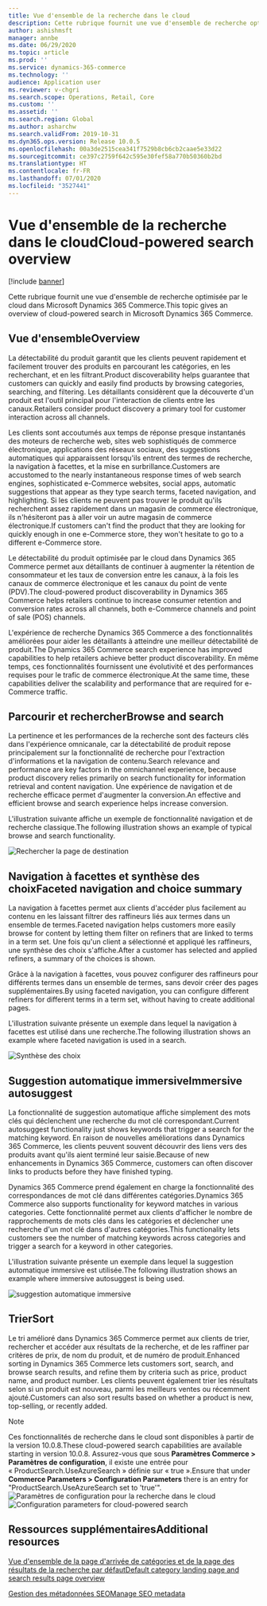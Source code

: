 ```yaml
---
title: Vue d'ensemble de la recherche dans le cloud
description: Cette rubrique fournit une vue d'ensemble de recherche optimisée par le cloud dans Microsoft Dynamics 365 Commerce.
author: ashishmsft
manager: annbe
ms.date: 06/29/2020
ms.topic: article
ms.prod: ''
ms.service: dynamics-365-commerce
ms.technology: ''
audience: Application user
ms.reviewer: v-chgri
ms.search.scope: Operations, Retail, Core
ms.custom: ''
ms.assetid: ''
ms.search.region: Global
ms.author: asharchw
ms.search.validFrom: 2019-10-31
ms.dyn365.ops.version: Release 10.0.5
ms.openlocfilehash: 00a3de2515cea341f7529b8cb6cb2caae5e33d22
ms.sourcegitcommit: ce397c2759f642c595e30fef58a770b50360b2bd
ms.translationtype: HT
ms.contentlocale: fr-FR
ms.lasthandoff: 07/01/2020
ms.locfileid: "3527441"
---
```

# <a name="cloud-powered-search-overview"></a><span data-ttu-id="292ab-103">Vue d'ensemble de la recherche dans le cloud</span><span class="sxs-lookup"><span data-stu-id="292ab-103">Cloud-powered search overview</span></span>


[!include [banner](includes/banner.md)]

<span data-ttu-id="292ab-104">Cette rubrique fournit une vue d'ensemble de recherche optimisée par le cloud dans Microsoft Dynamics 365 Commerce.</span><span class="sxs-lookup"><span data-stu-id="292ab-104">This topic gives an overview of cloud-powered search in Microsoft Dynamics 365 Commerce.</span></span>

## <a name="overview"></a><span data-ttu-id="292ab-105">Vue d'ensemble</span><span class="sxs-lookup"><span data-stu-id="292ab-105">Overview</span></span>

<span data-ttu-id="292ab-106">La détectabilité du produit garantit que les clients peuvent rapidement et facilement trouver des produits en parcourant les catégories, en les recherchant, et en les filtrant.</span><span class="sxs-lookup"><span data-stu-id="292ab-106">Product discoverability helps guarantee that customers can quickly and easily find products by browsing categories, searching, and filtering.</span></span> <span data-ttu-id="292ab-107">Les détaillants considèrent que la découverte d'un produit est l'outil principal pour l'interaction de clients entre les canaux.</span><span class="sxs-lookup"><span data-stu-id="292ab-107">Retailers consider product discovery a primary tool for customer interaction across all channels.</span></span>

<span data-ttu-id="292ab-108">Les clients sont accoutumés aux temps de réponse presque instantanés des moteurs de recherche web, sites web sophistiqués de commerce électronique, applications des réseaux sociaux, des suggestions automatiques qui apparaissent lorsqu'ils entrent des termes de recherche, la navigation à facettes, et la mise en surbrillance.</span><span class="sxs-lookup"><span data-stu-id="292ab-108">Customers are accustomed to the nearly instantaneous response times of web search engines, sophisticated e-Commerce websites, social apps, automatic suggestions that appear as they type search terms, faceted navigation, and highlighting.</span></span> <span data-ttu-id="292ab-109">Si les clients ne peuvent pas trouver le produit qu'ils recherchent assez rapidement dans un magasin de commerce électronique, ils n'hésiteront pas à aller voir un autre magasin de commerce électronique.</span><span class="sxs-lookup"><span data-stu-id="292ab-109">If customers can't find the product that they are looking for quickly enough in one e-Commerce store, they won't hesitate to go to a different e-Commerce store.</span></span>

<span data-ttu-id="292ab-110">Le détectabilité du produit optimisée par le cloud dans Dynamics 365 Commerce permet aux détaillants de continuer à augmenter la rétention de consommateur et les taux de conversion entre les canaux, à la fois les canaux de commerce électronique et les canaux du point de vente (PDV).</span><span class="sxs-lookup"><span data-stu-id="292ab-110">The cloud-powered product discoverability in Dynamics 365 Commerce helps retailers continue to increase consumer retention and conversion rates across all channels, both e-Commerce channels and point of sale (POS) channels.</span></span>

<span data-ttu-id="292ab-111">L'expérience de recherche Dynamics 365 Commerce a des fonctionnalités améliorées pour aider les détaillants à atteindre une meilleur détectabilité de produit.</span><span class="sxs-lookup"><span data-stu-id="292ab-111">The Dynamics 365 Commerce search experience has improved capabilities to help retailers achieve better product discoverability.</span></span> <span data-ttu-id="292ab-112">En même temps, ces fonctionnalités fournissent une évolutivité et des performances requises pour le trafic de commerce électronique.</span><span class="sxs-lookup"><span data-stu-id="292ab-112">At the same time, these capabilities deliver the scalability and performance that are required for e-Commerce traffic.</span></span>

## <a name="browse-and-search"></a><span data-ttu-id="292ab-113">Parcourir et rechercher</span><span class="sxs-lookup"><span data-stu-id="292ab-113">Browse and search</span></span>

<span data-ttu-id="292ab-114">La pertinence et les performances de la recherche sont des facteurs clés dans l'expérience omnicanale, car la détectabilité de produit repose principalement sur la fonctionnalité de recherche pour l'extraction d'informations et la navigation de contenu.</span><span class="sxs-lookup"><span data-stu-id="292ab-114">Search relevance and performance are key factors in the omnichannel experience, because product discovery relies primarily on search functionality for information retrieval and content navigation.</span></span> <span data-ttu-id="292ab-115">Une expérience de navigation et de recherche efficace permet d'augmenter la conversion.</span><span class="sxs-lookup"><span data-stu-id="292ab-115">An effective and efficient browse and search experience helps increase conversion.</span></span>

<span data-ttu-id="292ab-116">L'illustration suivante affiche un exemple de fonctionnalité navigation et de recherche classique.</span><span class="sxs-lookup"><span data-stu-id="292ab-116">The following illustration shows an example of typical browse and search functionality.</span></span>

![Rechercher la page de destination](./media/SearchLanding.png)

## <a name="faceted-navigation-and-choice-summary"></a><span data-ttu-id="292ab-118">Navigation à facettes et synthèse des choix</span><span class="sxs-lookup"><span data-stu-id="292ab-118">Faceted navigation and choice summary</span></span> 

<span data-ttu-id="292ab-119">La navigation à facettes permet aux clients d'accéder plus facilement au contenu en les laissant filtrer des raffineurs liés aux termes dans un ensemble de termes.</span><span class="sxs-lookup"><span data-stu-id="292ab-119">Faceted navigation helps customers more easily browse for content by letting them filter on refiners that are linked to terms in a term set.</span></span> <span data-ttu-id="292ab-120">Une fois qu'un client a sélectionné et appliqué les raffineurs, une synthèse des choix s'affiche.</span><span class="sxs-lookup"><span data-stu-id="292ab-120">After a customer has selected and applied refiners, a summary of the choices is shown.</span></span> 

<span data-ttu-id="292ab-121">Grâce à la navigation à facettes, vous pouvez configurer des raffineurs pour différents termes dans un ensemble de termes, sans devoir créer des pages supplémentaires.</span><span class="sxs-lookup"><span data-stu-id="292ab-121">By using faceted navigation, you can configure different refiners for different terms in a term set, without having to create additional pages.</span></span> 

<span data-ttu-id="292ab-122">L'illustration suivante présente un exemple dans lequel la navigation à facettes est utilisé dans une recherche.</span><span class="sxs-lookup"><span data-stu-id="292ab-122">The following illustration shows an example where faceted navigation is used in a search.</span></span>

![Synthèse des choix](./media/ChoiceSummary.png)

## <a name="immersive-autosuggest"></a><span data-ttu-id="292ab-124">Suggestion automatique immersive</span><span class="sxs-lookup"><span data-stu-id="292ab-124">Immersive autosuggest</span></span>

<span data-ttu-id="292ab-125">La fonctionnalité de suggestion automatique affiche simplement des mots clés qui déclenchent une recherche du mot clé correspondant.</span><span class="sxs-lookup"><span data-stu-id="292ab-125">Current autosuggest functionality just shows keywords that trigger a search for the matching keyword.</span></span> <span data-ttu-id="292ab-126">En raison de nouvelles améliorations dans Dynamics 365 Commerce, les clients peuvent souvent découvrir des liens vers des produits avant qu'ils aient terminé leur saisie.</span><span class="sxs-lookup"><span data-stu-id="292ab-126">Because of new enhancements in Dynamics 365 Commerce, customers can often discover links to products before they have finished typing.</span></span>

<span data-ttu-id="292ab-127">Dynamics 365 Commerce prend également en charge la fonctionnalité des correspondances de mot clé dans différentes catégories.</span><span class="sxs-lookup"><span data-stu-id="292ab-127">Dynamics 365 Commerce also supports functionality for keyword matches in various categories.</span></span> <span data-ttu-id="292ab-128">Cette fonctionnalité permet aux clients d'afficher le nombre de rapprochements de mots clés dans les catégories et déclencher une recherche d'un mot clé dans d'autres catégories.</span><span class="sxs-lookup"><span data-stu-id="292ab-128">This functionality lets customers see the number of matching keywords across categories and trigger a search for a keyword in other categories.</span></span>

<span data-ttu-id="292ab-129">L'illustration suivante présente un exemple dans lequel la suggestion automatique immersive est utilisée.</span><span class="sxs-lookup"><span data-stu-id="292ab-129">The following illustration shows an example where immersive autosuggest is being used.</span></span>

![suggestion automatique immersive](./media/ImmersiveAutoSuggestUX.png)

## <a name="sort"></a><span data-ttu-id="292ab-131">Trier</span><span class="sxs-lookup"><span data-stu-id="292ab-131">Sort</span></span>

<span data-ttu-id="292ab-132">Le tri amélioré dans Dynamics 365 Commerce permet aux clients de trier, rechercher et accéder aux résultats de la recherche, et de les raffiner par critères de prix, de nom du produit, et de numéro de produit.</span><span class="sxs-lookup"><span data-stu-id="292ab-132">Enhanced sorting in Dynamics 365 Commerce lets customers sort, search, and browse search results, and refine them by criteria such as price, product name, and product number.</span></span> <span data-ttu-id="292ab-133">Les clients peuvent également trier les résultats selon si un produit est nouveau, parmi les meilleurs ventes ou récemment ajouté.</span><span class="sxs-lookup"><span data-stu-id="292ab-133">Customers can also sort results based on whether a product is new, top-selling, or recently added.</span></span>

>[!NOTE]
><span data-ttu-id="292ab-134">Ces fonctionnalités de recherche dans le cloud sont disponibles à partir de la version 10.0.8.</span><span class="sxs-lookup"><span data-stu-id="292ab-134">These cloud-powered search capabilities are available starting in version 10.0.8.</span></span> <span data-ttu-id="292ab-135">Assurez-vous que sous **Paramètres Commerce > Paramètres de configuration**, il existe une entrée pour « ProductSearch.UseAzureSearch » définie sur « true ».</span><span class="sxs-lookup"><span data-stu-id="292ab-135">Ensure that under **Commerce Parameters > Configuration Parameters** there is an entry for "ProductSearch.UseAzureSearch set to 'true'".</span></span> 
<span data-ttu-id="292ab-136">![Paramètres de configuration pour la recherche dans le cloud](./media/CloudPoweredSearchConfigurationParameters.png)</span><span class="sxs-lookup"><span data-stu-id="292ab-136">![Configuration parameters for cloud-powered search](./media/CloudPoweredSearchConfigurationParameters.png)</span></span>

## <a name="additional-resources"></a><span data-ttu-id="292ab-137">Ressources supplémentaires</span><span class="sxs-lookup"><span data-stu-id="292ab-137">Additional resources</span></span>

[<span data-ttu-id="292ab-138">Vue d'ensemble de la page d'arrivée de catégories et de la page des résultats de la recherche par défaut</span><span class="sxs-lookup"><span data-stu-id="292ab-138">Default category landing page and search results page overview</span></span>](category-search-page-overview.md)

[<span data-ttu-id="292ab-139">Gestion des métadonnées SEO</span><span class="sxs-lookup"><span data-stu-id="292ab-139">Manage SEO metadata</span></span>](manage-seo-metadata.md)
